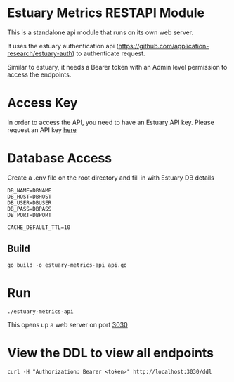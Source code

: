 # Estuary Metrics RESTAPI Module

This is a standalone api module that runs on its own web server. 

It uses the estuary authentication api (https://github.com/application-research/estuary-auth) to authenticate request.

Similar to estuary, it needs a Bearer token with an Admin level permission to access the endpoints.

# Access Key
In order to access the API, you need to have an Estuary API key. Please request an API key [here](https://docs.estuary.tech/get-invite-key)

# Database Access
Create a .env file on the root directory and fill in with Estuary DB details
```
DB_NAME=DBNAME
DB_HOST=DBHOST
DB_USER=DBUSER
DB_PASS=DBPASS
DB_PORT=DBPORT

CACHE_DEFAULT_TTL=10
```

## Build 
```
go build -o estuary-metrics-api api.go
```

# Run
```
./estuary-metrics-api
```
This opens up a web server on port [3030](http://localhost:3030)

# View the DDL to view all endpoints
```
curl -H "Authorization: Bearer <token>" http://localhost:3030/ddl
```